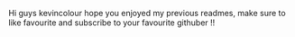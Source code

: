 Hi guys kevincolour hope you enjoyed my previous readmes, make sure to like favourite and subscribe to your favourite githuber !! 
